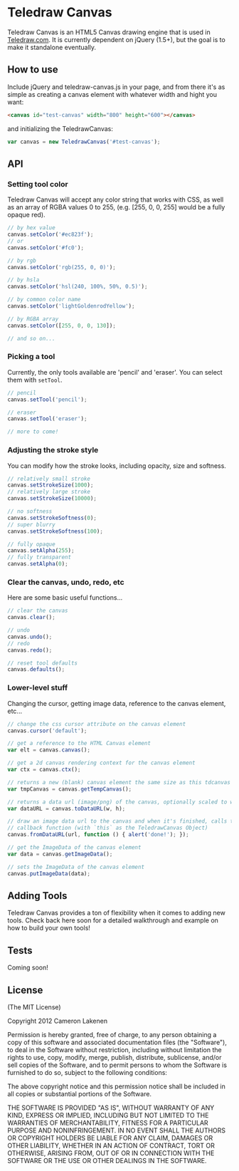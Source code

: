 # Teledraw Canvas

Teledraw Canvas is an HTML5 Canvas drawing engine that is used in [Teledraw.com](http://teledraw.com/). It is currently dependent on jQuery (1.5+), but the goal is to make it standalone eventually.

## How to use

Include jQuery and teledraw-canvas.js in your page, and from there it's as simple as creating a canvas element with whatever width and hight you want:

```html
<canvas id="test-canvas" width="800" height="600"></canvas>
```

and initializing the TeledrawCanvas:

```js
var canvas = new TeledrawCanvas('#test-canvas');
```

## API

### Setting tool color

Teledraw Canvas will accept any color string that works with CSS, as well as an array of RGBA values 0 to 255, (e.g. [255, 0, 0, 255] would be a fully opaque red).

```js
// by hex value
canvas.setColor('#ec823f');
// or
canvas.setColor('#fc0');

// by rgb
canvas.setColor('rgb(255, 0, 0)');

// by hsla
canvas.setColor('hsl(240, 100%, 50%, 0.5)');

// by common color name
canvas.setColor('lightGoldenrodYellow');

// by RGBA array
canvas.setColor([255, 0, 0, 130]);

// and so on...
```

### Picking a tool

Currently, the only tools available are 'pencil' and 'eraser'. You can select them with `setTool`.

```js
// pencil
canvas.setTool('pencil');

// eraser
canvas.setTool('eraser');

// more to come!
```

### Adjusting the stroke style

You can modify how the stroke looks, including opacity, size and softness.

```js
// relatively small stroke
canvas.setStrokeSize(1000);
// relatively large stroke
canvas.setStrokeSize(10000);

// no softness
canvas.setStrokeSoftness(0);
// super blurry
canvas.setStrokeSoftness(100);

// fully opaque
canvas.setAlpha(255);
// fully transparent
canvas.setAlpha(0);
```

### Clear the canvas, undo, redo, etc

Here are some basic useful functions...

```js
// clear the canvas
canvas.clear();

// undo
canvas.undo();
// redo
canvas.redo();

// reset tool defaults
canvas.defaults();
```


### Lower-level stuff

Changing the cursor, getting image data, reference to the canvas element, etc...

```js
// change the css cursor attribute on the canvas element
canvas.cursor('default');

// get a reference to the HTML Canvas element
var elt = canvas.canvas();

// get a 2d canvas rendering context for the canvas element
var ctx = canvas.ctx();

// returns a new (blank) canvas element the same size as this tdcanvas element
var tmpCanvas = canvas.getTempCanvas();

// returns a data url (image/png) of the canvas, optionally scaled to w x h pixels
var dataURL = canvas.toDataURL(w, h);

// draw an image data url to the canvas and when it's finished, calls the given
// callback function (with `this` as the TeledrawCanvas Object)
canvas.fromDataURL(url, function () { alert('done!'); });

// get the ImageData of the canvas element
var data = canvas.getImageData();

// sets the ImageData of the canvas element
canvas.putImageData(data);
```

## Adding Tools

Teledraw Canvas provides a ton of flexibility when it comes to adding new tools. Check back here soon for a detailed walkthrough and example on how to build your own tools!


## Tests

Coming soon!


## License 

(The MIT License)

Copyright 2012 Cameron Lakenen

Permission is hereby granted, free of charge, to any person obtaining
a copy of this software and associated documentation files (the
"Software"), to deal in the Software without restriction, including
without limitation the rights to use, copy, modify, merge, publish,
distribute, sublicense, and/or sell copies of the Software, and to
permit persons to whom the Software is furnished to do so, subject to
the following conditions:

The above copyright notice and this permission notice shall be
included in all copies or substantial portions of the Software.

THE SOFTWARE IS PROVIDED "AS IS", WITHOUT WARRANTY OF ANY KIND,
EXPRESS OR IMPLIED, INCLUDING BUT NOT LIMITED TO THE WARRANTIES OF
MERCHANTABILITY, FITNESS FOR A PARTICULAR PURPOSE AND
NONINFRINGEMENT. IN NO EVENT SHALL THE AUTHORS OR COPYRIGHT HOLDERS BE
LIABLE FOR ANY CLAIM, DAMAGES OR OTHER LIABILITY, WHETHER IN AN ACTION
OF CONTRACT, TORT OR OTHERWISE, ARISING FROM, OUT OF OR IN CONNECTION
WITH THE SOFTWARE OR THE USE OR OTHER DEALINGS IN THE SOFTWARE.